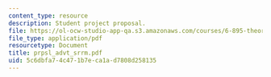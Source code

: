 ```yaml
---
content_type: resource
description: Student project proposal.
file: https://ol-ocw-studio-app-qa.s3.amazonaws.com/courses/6-895-theory-of-parallel-systems-sma-5509-fall-2003/5c6dbfa74c471b7eca1ad7808d258135_prpsl_advt_srrm.pdf
file_type: application/pdf
resourcetype: Document
title: prpsl_advt_srrm.pdf
uid: 5c6dbfa7-4c47-1b7e-ca1a-d7808d258135
---
```

